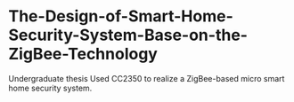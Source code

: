 # The-Design-of-Smart-Home-Security-System-Base-on-the-ZigBee-Technology
Undergraduate thesis
Used CC2350 to realize a ZigBee-based micro smart home security system.
